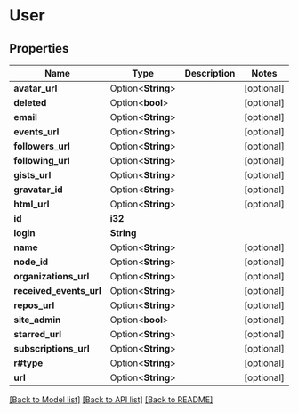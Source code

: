 # User

## Properties

Name | Type | Description | Notes
------------ | ------------- | ------------- | -------------
**avatar_url** | Option<**String**> |  | [optional]
**deleted** | Option<**bool**> |  | [optional]
**email** | Option<**String**> |  | [optional]
**events_url** | Option<**String**> |  | [optional]
**followers_url** | Option<**String**> |  | [optional]
**following_url** | Option<**String**> |  | [optional]
**gists_url** | Option<**String**> |  | [optional]
**gravatar_id** | Option<**String**> |  | [optional]
**html_url** | Option<**String**> |  | [optional]
**id** | **i32** |  | 
**login** | **String** |  | 
**name** | Option<**String**> |  | [optional]
**node_id** | Option<**String**> |  | [optional]
**organizations_url** | Option<**String**> |  | [optional]
**received_events_url** | Option<**String**> |  | [optional]
**repos_url** | Option<**String**> |  | [optional]
**site_admin** | Option<**bool**> |  | [optional]
**starred_url** | Option<**String**> |  | [optional]
**subscriptions_url** | Option<**String**> |  | [optional]
**r#type** | Option<**String**> |  | [optional]
**url** | Option<**String**> |  | [optional]

[[Back to Model list]](../README.md#documentation-for-models) [[Back to API list]](../README.md#documentation-for-api-endpoints) [[Back to README]](../README.md)


